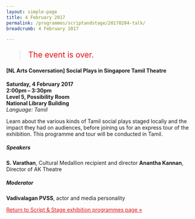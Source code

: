 ```yaml
---
layout: simple-page
title: 4 February 2017
permalink: /programmes/scriptandstage/20170204-talk/
breadcrumb: 4 February 2017

---
```


<blockquote style="color: #E21216; font-size: 150%;">The event is over.</blockquote>

<h4>[NL Arts Conversation] Social Plays in Singapore Tamil Theatre</h4>

__Saturday, 4 February 2017__<br>
__2:00pm – 3:30pm__<br>
__Level 5, Possibility Room__<br>
__National Library Building__<br>
_Language: Tamil_

Learn about the various kinds of Tamil social plays staged locally and the impact they had on audiences, before joining us for an express tour of the exhibition. This programme and tour will be conducted in Tamil.

##### Speakers

__S. Varathan__, Cultural Medallion recipient and director
__Anantha Kannan__, Director of AK Theatre

##### Moderator

__Vadivalagan PVSS__, actor and media personality

<a href="/exhibitions/past-exhibitions/scriptandstage/programmes/" style="color:#E21216;">Return to Script &amp; Stage exhibition programmes page &#187;</a>

